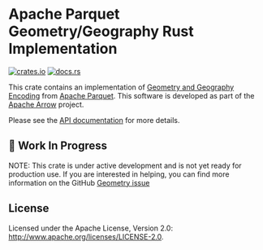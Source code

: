 <!---
  Licensed to the Apache Software Foundation (ASF) under one
  or more contributor license agreements.  See the NOTICE file
  distributed with this work for additional information
  regarding copyright ownership.  The ASF licenses this file
  to you under the Apache License, Version 2.0 (the
  "License"); you may not use this file except in compliance
  with the License.  You may obtain a copy of the License at

    http://www.apache.org/licenses/LICENSE-2.0

  Unless required by applicable law or agreed to in writing,
  software distributed under the License is distributed on an
  "AS IS" BASIS, WITHOUT WARRANTIES OR CONDITIONS OF ANY
  KIND, either express or implied.  See the License for the
  specific language governing permissions and limitations
  under the License.
-->

# Apache Parquet Geometry/Geography Rust Implementation

[![crates.io](https://img.shields.io/crates/v/parquet-geospatial.svg)](https://crates.io/crates/parquet-geospatial)
[![docs.rs](https://img.shields.io/docsrs/parquet-geospatial.svg)](https://docs.rs/parquet/latest/parquet-geospatial/)

This crate contains an implementation of [Geometry and Geography Encoding] from
[Apache Parquet]. This software is developed as part of the [Apache Arrow] project.

[Geometry and Geography Encoding]: https://github.com/apache/parquet-format/blob/master/Geospatial.md
[Apache Parquet]: https://parquet.apache.org/
[Apache Arrow]: https://arrow.apache.org/

Please see the [API documentation](https://docs.rs/parquet-geospatial/latest) for more details.

## 🚧 Work In Progress

NOTE: This crate is under active development and is not yet ready for production use.
If you are interested in helping, you can find more information on the GitHub [Geometry issue]

[Geometry issue]: https://github.com/apache/arrow-rs/issues/8373

## License

Licensed under the Apache License, Version 2.0: <http://www.apache.org/licenses/LICENSE-2.0>.

